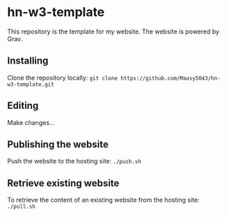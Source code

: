 # hn-w3-template

This repository is the template for my website. The website is powered by Grav.

## Installing
Clone the repository locally:
`git clone https://github.com/Mausy5043/hn-w3-template.git`

## Editing
Make changes...

## Publishing the website
Push the website to the hosting site:
`./push.sh`

## Retrieve existing website
To retrieve the content of an existing website from the hosting site:
`./pull.sh`
